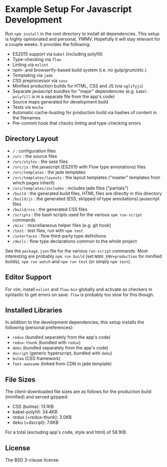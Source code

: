 # Example Setup For Javascript Development

Run `npm install` in the root directory to install all dependencies. This setup is highly opinionated and personal, YMMV. Hopefully it will stay relevant for a couple weeks. It provides the following:

* ES2015 support via `babel` (including polyfill)
* Type-checking via `flow`
* Linting via `eslint`
* npm- and browserify-based build system (i.e. no gulp/grunt/etc.)
* Templating via `jade`
* CSS preprocessor via `sass`
* Minified production builds for HTML, CSS and JS (via `uglifyjs`)
* Separate javascript bundles for "major" dependencies (e.g. `babel-polyfill` is in a separate file from the app's code)
* Source maps generated for development build
* Tests via `mocha`
* Automatic cache-busting for production build via hashes of content in the filenames
* Pre-commit hook that checks linting and type-checking errors

## Directory Layout

- `/` : configuration files
- `/src` : the source files
- `/src/styles` : the sass files
- `/src/js` : the javascript (ES2015 with Flow type annotations) files
- `/src/templates` : the jade templates
- `/src/templates/layouts` : the layout templates ("master" templates from which pages inherit)
- `/src/templates/includes` : includes jade files ("partials")
- `/build` : the generated build files, HTML files are directly in this directory
- `/build/js` : the generated (ES5, stripped of type annotations) javascript files
- `/build/css` : the generated CSS files
- `/scripts` : the bash scripts used for the various `npm run-script` commands
- `/misc` : miscellaneous helper files (e.g. git hook)
- `/test` : test files, run with `npm test`
- `/interfaces` : flow third-party type definitions
- `/decls` : flow type declarations common to the whole project

See the `package.json` file for the various `run-script` commands. Most interesting are probably `npm run build` (set `NODE_ENV=production` for minified builds), `npm run watch` and `npm run test` (or simply `npm test`).

## Editor Support

For vim, install `eslint` and `flow-bin` globally and activate as checkers in syntastic to get errors on save. `flow` is probably too slow for this though.

## Installed Libraries

In addition to the development dependencies, this setup installs the following (personal preferences):

* `redux` (bundled separately from the app's code)
* `redux-thunk` (bundled with `redux`)
* `deku` (bundled separately from the app's code)
* `dscript` (generic hyperscript, bundled with `deku`)
* `bulma` (CSS framework)
* `font-awesome` (linked from CDN in jade template)

## File Sizes

The client-downloaded file sizes are as follows for the production build (minified) and served gzipped:

* CSS (bulma): 13.1KB
* babel-polyfill: 34.4KB
* redux (+redux-thunk): 3.0KB
* deku (+dscript): 7.6KB

For a total (excluding app's code, style and html) of 58.1KB.

## License

The BSD 3-clause license.

